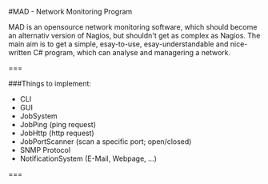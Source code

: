 #MAD - Network Monitoring Program

MAD is an opensource network monitoring software, which should become an alternativ version of Nagios, but shouldn't get as complex as Nagios. The main aim is to get a simple, esay-to-use, esay-understandable and nice-written C# program, which can analyse and managering a network.

===

###Things to implement:

- CLI
- GUI
- JobSystem
- JobPing (ping request)
- JobHttp (http request)
- JobPortScanner (scan a specific port; open/closed)
- SNMP Protocol
- NotificationSystem (E-Mail, Webpage, ...)

===







